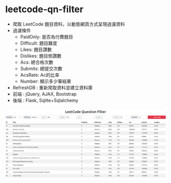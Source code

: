 # leetcode-qn-filter

- 爬取 LeetCode 題目資料，以動態網頁方式呈現過濾資料
- 過濾條件
  - PaidOnly: 是否為付費題目
  - Difficult: 題目難度
  - Likes: 題目讚數
  - Dislikes: 題目倒讚數
  - Acs: 總合格次數
  - Submits: 總提交次數
  - AcsRate: Ac的比率
  - Number: 顯示多少筆結果
- RefreshDB : 重新爬取資料並建立資料庫
- 前端 : jQuery, AJAX, Bootstrap
- 後端 : Flask, Sqlite+Sqlalchemy

![image](https://github.com/JerryTheUser/leetcode-qn-filter/blob/main/page.png)
